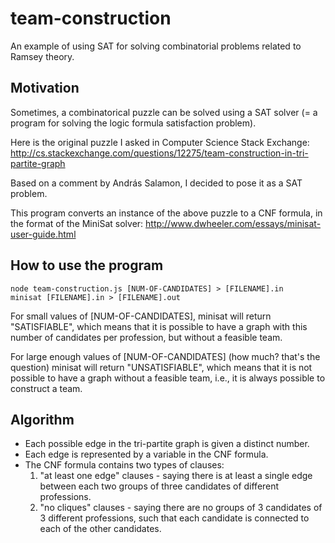 team-construction
=================

An example of using SAT for solving combinatorial problems related to Ramsey theory.

Motivation
----------

Sometimes, a combinatorical puzzle can be solved using a SAT solver (= a program for solving the logic formula satisfaction problem).

Here is the original puzzle I asked in Computer Science Stack Exchange: http://cs.stackexchange.com/questions/12275/team-construction-in-tri-partite-graph

Based on a comment by András Salamon, I decided to pose it as a SAT problem.

This program converts an instance of the above puzzle to a CNF formula, in 
the format of the MiniSat solver: http://www.dwheeler.com/essays/minisat-user-guide.html

How to use the program
----------------------
    node team-construction.js [NUM-OF-CANDIDATES] > [FILENAME].in
    minisat [FILENAME].in > [FILENAME].out

For small values of [NUM-OF-CANDIDATES], minisat will return "SATISFIABLE", which means that it is possible to have a graph with this number of candidates per profession, but without a feasible team.

For large enough values of [NUM-OF-CANDIDATES] (how much? that's the question) minisat will return "UNSATISFIABLE", which means that it is not possible to have a graph without a feasible team, i.e., it is always possible to construct a team.

Algorithm
---------
* Each possible edge in the tri-partite graph is given a distinct number.
* Each edge is represented by a variable in the CNF formula.
* The CNF formula contains two types of clauses:
    1. "at least one edge" clauses - saying there is at least a single edge between each two groups of three candidates of different professions.
    2. "no cliques" clauses - saying there are no groups of 3 candidates of 3 different professions, such that each candidate is connected to each of the other candidates.

